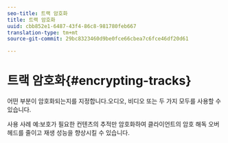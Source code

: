 ```yaml
---
seo-title: 트랙 암호화
title: 트랙 암호화
uuid: cbb852e1-6487-43f4-86c8-981780feb667
translation-type: tm+mt
source-git-commit: 29bc8323460d9be0fce66cbea7c6fce46df20d61

---
```



# 트랙 암호화{#encrypting-tracks}

어떤 부분이 암호화되는지를 지정합니다.오디오, 비디오 또는 두 가지 모두를 사용할 수 있습니다.

사용 사례 예:보호가 필요한 컨텐츠의 추적만 암호화하여 클라이언트의 암호 해독 오버헤드를 줄이고 재생 성능을 향상시킬 수 있습니다.
